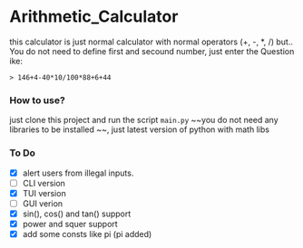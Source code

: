 # Arithmetic_Calculator
this calculator is just normal calculator with normal operators (+, -, *, /) but..
You do not need to define first and secound number, just enter the Question ike:
```
> 146+4-40*10/100*88+6+44
```
### How to use?
just clone this project and run the script `main.py` ~~you do not need any libraries to be installed ~~, just latest version of python with math libs

### To Do
- [x] alert users from illegal inputs.
- [ ] CLI version
- [x] TUI version
- [ ] GUI verion
- [x] sin(), cos() and tan() support
- [x] power and squer support
- [x] add some consts like pi (pi added)